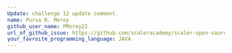 ```yaml
---
Update: challenge 12 update comment.
name: Purva R. Morey
github_user_name: PMorey22
url_of_github_issue: https://github.com/scaleracademy/scaler-open-source-september-challenge/issues/237 
your_favroite_programming_language: JAVA 
---
```

